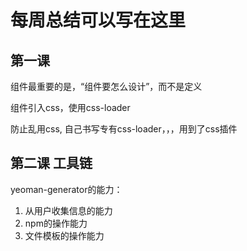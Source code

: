 # 每周总结可以写在这里


## 第一课

组件最重要的是，“组件要怎么设计”，而不是定义

组件引入css，使用css-loader


防止乱用css, 自己书写专有css-loader，，，用到了css插件

## 第二课 工具链

yeoman-generator的能力：
1. 从用户收集信息的能力
2. npm的操作能力
3. 文件模板的操作能力
